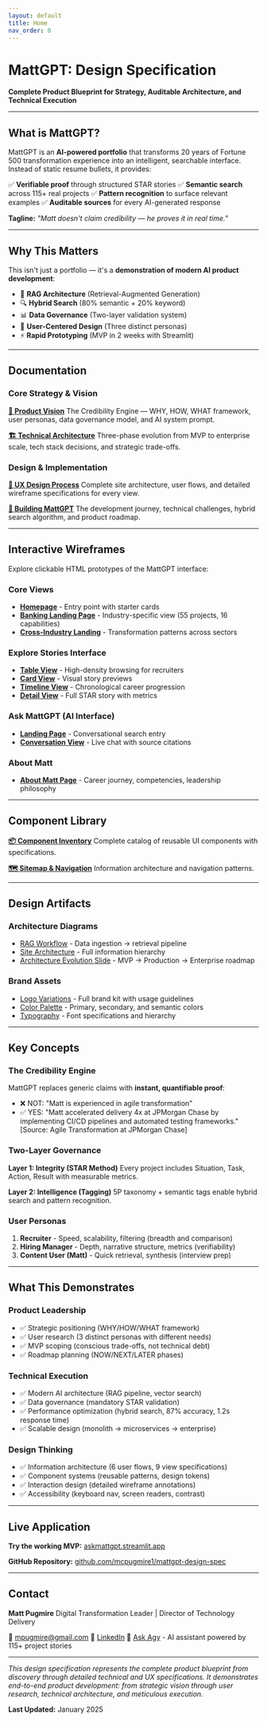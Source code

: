 ```yaml
---
layout: default
title: Home
nav_order: 0
---
```


# MattGPT: Design Specification

**Complete Product Blueprint for Strategy, Auditable Architecture, and Technical Execution**

---

## What is MattGPT?

MattGPT is an **AI-powered portfolio** that transforms 20 years of Fortune 500 transformation experience into an intelligent, searchable interface. Instead of static resume bullets, it provides:

✅ **Verifiable proof** through structured STAR stories
✅ **Semantic search** across 115+ real projects
✅ **Pattern recognition** to surface relevant examples
✅ **Auditable sources** for every AI-generated response

**Tagline:** *"Matt doesn't claim credibility — he proves it in real time."*

---

## Why This Matters

This isn't just a portfolio — it's a **demonstration of modern AI product development**:

- 🧠 **RAG Architecture** (Retrieval-Augmented Generation)
- 🔍 **Hybrid Search** (80% semantic + 20% keyword)
- 📊 **Data Governance** (Two-layer validation system)
- 🎨 **User-Centered Design** (Three distinct personas)
- ⚡ **Rapid Prototyping** (MVP in 2 weeks with Streamlit)

---

## Documentation

### Core Strategy & Vision

**[📘 Product Vision](/mattgpt-design-spec/docs/01-product-vision)**
The Credibility Engine — WHY, HOW, WHAT framework, user personas, data governance model, and AI system prompt.

**[🏗️ Technical Architecture](/mattgpt-design-spec/docs/02-technical-architecture)**
Three-phase evolution from MVP to enterprise scale, tech stack decisions, and strategic trade-offs.

### Design & Implementation

**[🎨 UX Design Process](/mattgpt-design-spec/docs/03-ux-design-process)**
Complete site architecture, user flows, and detailed wireframe specifications for every view.

**[🔨 Building MattGPT](/mattgpt-design-spec/docs/04-building-mattgpt)**
The development journey, technical challenges, hybrid search algorithm, and product roadmap.

---

## Interactive Wireframes

Explore clickable HTML prototypes of the MattGPT interface:

### Core Views
- **[Homepage](/mattgpt-design-spec/wireframes/homepage_wireframe.html)** - Entry point with starter cards
- **[Banking Landing Page](/mattgpt-design-spec/wireframes/banking_landing_page_wireframe.html)** - Industry-specific view (55 projects, 16 capabilities)
- **[Cross-Industry Landing](/mattgpt-design-spec/wireframes/cross_industry_landing_page_wireframe.html)** - Transformation patterns across sectors

### Explore Stories Interface
- **[Table View](/mattgpt-design-spec/wireframes/explore_stories_table_view_wireframe.html)** - High-density browsing for recruiters
- **[Card View](/mattgpt-design-spec/wireframes/explore_stories_card_view_wireframe.html)** - Visual story previews
- **[Timeline View](/mattgpt-design-spec/wireframes/explore_stories_timeline_view_wireframe.html)** - Chronological career progression
- **[Detail View](/mattgpt-design-spec/wireframes/explore_stories_detail_view_wireframe.html)** - Full STAR story with metrics

### Ask MattGPT (AI Interface)
- **[Landing Page](/mattgpt-design-spec/wireframes/ask_mattgpt_landing_wireframe.html)** - Conversational search entry
- **[Conversation View](/mattgpt-design-spec/wireframes/ask_mattgpt_conversation_wireframe.html)** - Live chat with source citations

### About Matt
- **[About Matt Page](/mattgpt-design-spec/wireframes/about_matt_wireframe.html)** - Career journey, competencies, leadership philosophy

---

## Component Library

**[📦 Component Inventory](/mattgpt-design-spec/components/component_inventory)**
Complete catalog of reusable UI components with specifications.

**[🗺️ Sitemap & Navigation](/mattgpt-design-spec/components/sitemap_navigation)**
Information architecture and navigation patterns.

---

## Design Artifacts

### Architecture Diagrams
- [RAG Workflow](/mattgpt-design-spec/images/architecture/rag_workflow.svg) - Data ingestion → retrieval pipeline
- [Site Architecture](/mattgpt-design-spec/images/architecture/site_architecture.svg) - Full information hierarchy
- [Architecture Evolution Slide](/mattgpt-design-spec/wireframes/architecture_evolution_slide_wireframe.html) - MVP → Production → Enterprise roadmap

### Brand Assets
- [Logo Variations](/mattgpt-design-spec/brand-kit/logos/) - Full brand kit with usage guidelines
- [Color Palette](/mattgpt-design-spec/brand-kit/colors/) - Primary, secondary, and semantic colors
- [Typography](/mattgpt-design-spec/brand-kit/typography/) - Font specifications and hierarchy

---

## Key Concepts

### The Credibility Engine

MattGPT replaces generic claims with **instant, quantifiable proof**:

- ❌ NOT: "Matt is experienced in agile transformation"
- ✅ YES: "Matt accelerated delivery 4x at JPMorgan Chase by implementing CI/CD pipelines and automated testing frameworks." [Source: Agile Transformation at JPMorgan Chase]

### Two-Layer Governance

**Layer 1: Integrity (STAR Method)**
Every project includes Situation, Task, Action, Result with measurable metrics.

**Layer 2: Intelligence (Tagging)**
5P taxonomy + semantic tags enable hybrid search and pattern recognition.

### User Personas

1. **Recruiter** - Speed, scalability, filtering (breadth and comparison)
2. **Hiring Manager** - Depth, narrative structure, metrics (verifiability)
3. **Content User (Matt)** - Quick retrieval, synthesis (interview prep)

---

## What This Demonstrates

### Product Leadership
- ✅ Strategic positioning (WHY/HOW/WHAT framework)
- ✅ User research (3 distinct personas with different needs)
- ✅ MVP scoping (conscious trade-offs, not technical debt)
- ✅ Roadmap planning (NOW/NEXT/LATER phases)

### Technical Execution
- ✅ Modern AI architecture (RAG pipeline, vector search)
- ✅ Data governance (mandatory STAR validation)
- ✅ Performance optimization (hybrid search, 87% accuracy, 1.2s response time)
- ✅ Scalable design (monolith → microservices → enterprise)

### Design Thinking
- ✅ Information architecture (6 user flows, 9 view specifications)
- ✅ Component systems (reusable patterns, design tokens)
- ✅ Interaction design (detailed wireframe annotations)
- ✅ Accessibility (keyboard nav, screen readers, contrast)

---

## Live Application

**Try the working MVP:** [askmattgpt.streamlit.app](https://askmattgpt.streamlit.app)

**GitHub Repository:** [github.com/mcpugmire1/mattgpt-design-spec](https://github.com/mcpugmire1/mattgpt-design-spec)

---

## Contact

**Matt Pugmire**
Digital Transformation Leader | Director of Technology Delivery

📧 [mpugmire@gmail.com](mailto:mpugmire@gmail.com)
💼 [LinkedIn](https://www.linkedin.com/in/mattpugmire/)
🤖 [Ask Agy](https://askmattgpt.streamlit.app) - AI assistant powered by 115+ project stories

---

*This design specification represents the complete product blueprint from discovery through detailed technical and UX specifications. It demonstrates end-to-end product development: from strategic vision through user research, technical architecture, and meticulous execution.*

**Last Updated:** January 2025
